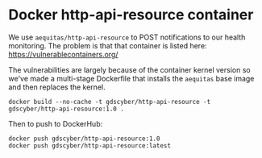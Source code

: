 # Docker http-api-resource container 

We use `aequitas/http-api-resource` to POST notifications to our 
health monitoring. The problem is that that container is listed here: 
https://vulnerablecontainers.org/

The vulnerabilities are largely because of the container kernel version
so we've made a multi-stage Dockerfile that installs the `aequitas`
base image and then replaces the kernel.

```
docker build --no-cache -t gdscyber/http-api-resource -t gdscyber/http-api-resource:1.0 .
``` 

Then to push to DockerHub:

```
docker push gdscyber/http-api-resource:1.0
docker push gdscyber/http-api-resource:latest 
```